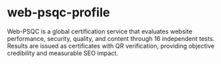 # web-psqc-profile
Web-PSQC is a global certification service that evaluates website performance, security, quality, and content through 16 independent tests. Results are issued as certificates with QR verification, providing objective credibility and measurable SEO impact.

